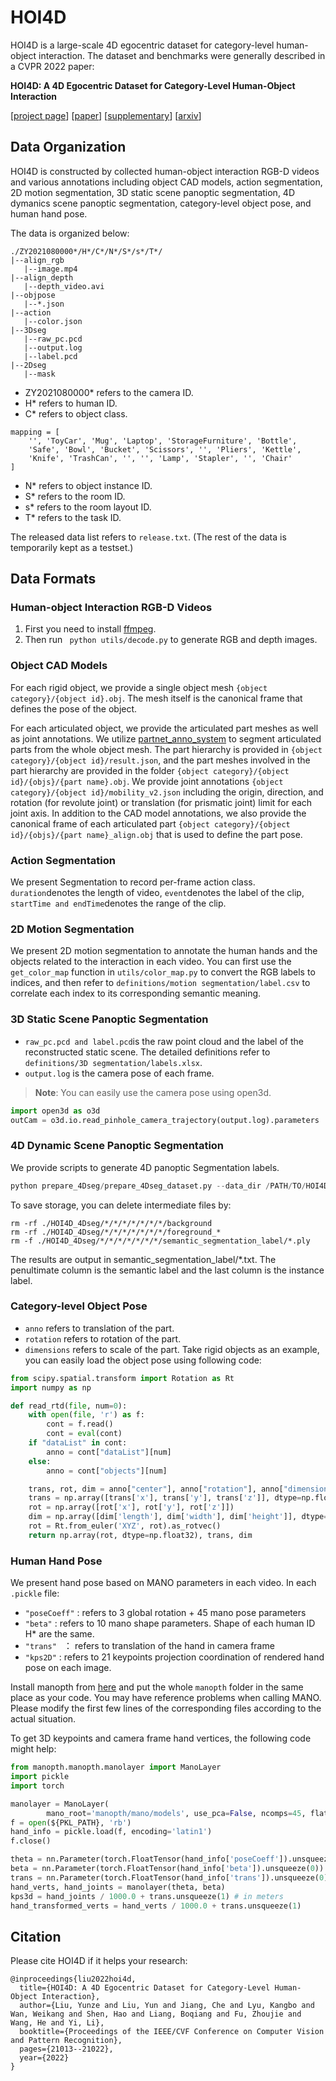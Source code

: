# HOI4D

HOI4D is a large-scale 4D egocentric dataset for category-level human-object interaction. The dataset and benchmarks were generally described in a CVPR 2022 paper:

**HOI4D: A 4D Egocentric Dataset for Category-Level Human-Object Interaction**

[[project page](https://hoi4d.github.io/)] [[paper](https://hoi4d.github.io/HOI4D_cvpr2022.pdf)] [[supplementary](https://hoi4d.github.io/supp_cvpr2022.pdf)] [[arxiv](https://arxiv.org/pdf/2203.01577.pdf)]

## Data Organization

HOI4D is constructed by collected human-object interaction RGB-D videos and various annotations including object CAD models, action segmentation, 2D motion segmentation, 3D static scene panoptic segmentation, 4D dymanics scene panoptic segmentation, category-level object pose, and human hand pose.

The data is organized below:
```
./ZY2021080000*/H*/C*/N*/S*/s*/T*/
|--align_rgb
   |--image.mp4
|--align_depth
   |--depth_video.avi
|--objpose
   |--*.json
|--action
   |--color.json
|--3Dseg
   |--raw_pc.pcd
   |--output.log
   |--label.pcd
|--2Dseg
   |--mask
```
- ZY2021080000* refers to the camera ID.
- H* refers to human ID.
- C* refers to object class.    
```
mapping = [
    '', 'ToyCar', 'Mug', 'Laptop', 'StorageFurniture', 'Bottle',
    'Safe', 'Bowl', 'Bucket', 'Scissors', '', 'Pliers', 'Kettle',
    'Knife', 'TrashCan', '', '', 'Lamp', 'Stapler', '', 'Chair'
]
```
- N* refers to object instance ID.
- S* refers to the room ID.
- s* refers to the room layout ID.
- T* refers to the task ID.

The released data list refers to ```release.txt```. (The rest of the data is temporarily kept as a testset.)
## Data Formats

### Human-object Interaction RGB-D Videos
1. First you need to install [ffmpeg](https://ffmpeg.org/).
2. Then run ``` python utils/decode.py``` to generate RGB and depth images.
### Object CAD Models

For each rigid object, we provide a single object mesh ```{object category}/{object id}.obj```. The mesh itself is the canonical frame that defines the pose of the object.

For each articulated object, we provide the articulated part meshes as well as joint annotations. We utilize [partnet_anno_system](https://github.com/daerduoCarey/partnet_anno_system) to segment articulated parts from the whole object mesh. The part hierarchy is provided in ```{object category}/{object id}/result.json```, and the part meshes involved in the part hierarchy are provided in the folder ```{object category}/{object id}/{objs}/{part name}.obj```. We provide joint annotations ```{object category}/{object id}/mobility_v2.json``` including the origin, direction, and rotation (for revolute joint) or translation (for prismatic joint) limit for each joint axis. In addition to the CAD model annotations, we also provide the canonical frame of each articulated part ```{object category}/{object id}/{objs}/{part name}_align.obj``` that is used to define the part pose.

### Action Segmentation

We present Segmentation to record per-frame action class. ```duration```denotes the length of video, ```event```denotes the label of the clip, ```startTime and endTime```denotes the range of the clip.


### 2D Motion Segmentation

We present 2D motion segmentation to annotate the human hands and the objects related to the interaction in each video. You can first use the ```get_color_map``` function in ```utils/color_map.py``` to convert the RGB labels to indices, and then refer to ```definitions/motion segmentation/label.csv``` to correlate each index to its corresponding semantic meaning.

### 3D Static Scene Panoptic Segmentation

- ```raw_pc.pcd and label.pcd```is the raw point cloud and the label of the reconstructed static scene. 
The detailed definitions refer to ```definitions/3D segmentation/labels.xlsx```.
- ```output.log``` is the camera pose of each frame.
>**Note**: You can easily use the camera pose using open3d.
```python
import open3d as o3d
outCam = o3d.io.read_pinhole_camera_trajectory(output.log).parameters
```
### 4D Dynamic Scene Panoptic Segmentation
We provide scripts to generate 4D panoptic Segmentation labels. 
```python
python prepare_4Dseg/prepare_4Dseg_dataset.py --data_dir /PATH/TO/HOI4D --output_dir /PATH/TO/HOI4D_4Dseg
```
To save storage, you can delete intermediate files by:
```
rm -rf ./HOI4D_4Dseg/*/*/*/*/*/*/*/background
rm -rf ./HOI4D_4Dseg/*/*/*/*/*/*/*/foreground_*
rm -f ./HOI4D_4Dseg/*/*/*/*/*/*/*/semantic_segmentation_label/*.ply
```
The results are output in semantic_segmentation_label/*.txt. The penultimate column is the semantic label and the last column is the instance label. 
### Category-level Object Pose
- ```anno``` refers to translation of the part.
- ```rotation``` refers to rotation of the part.
- ```dimensions``` refers to scale of the part.
Take rigid objects as an example, you can easily load the object pose using following code: 
```python
from scipy.spatial.transform import Rotation as Rt
import numpy as np

def read_rtd(file, num=0):
    with open(file, 'r') as f:
        cont = f.read()
        cont = eval(cont)
    if "dataList" in cont:
        anno = cont["dataList"][num]
    else:
        anno = cont["objects"][num]

    trans, rot, dim = anno["center"], anno["rotation"], anno["dimensions"]
    trans = np.array([trans['x'], trans['y'], trans['z']], dtype=np.float32)
    rot = np.array([rot['x'], rot['y'], rot['z']])
    dim = np.array([dim['length'], dim['width'], dim['height']], dtype=np.float32)
    rot = Rt.from_euler('XYZ', rot).as_rotvec()
    return np.array(rot, dtype=np.float32), trans, dim
```
### Human Hand Pose

We present hand pose based on MANO parameters in each video. In each `.pickle` file:

- `"poseCoeff"` :  refers to 3 global rotation + 45 mano pose parameters
- `"beta"` :  refers to 10 mano shape parameters. Shape of each human ID H* are the same.
- `"trans" ` ： refers to translation of the hand in camera frame
- `"kps2D"` : refers to 21 keypoints projection coordination of rendered hand pose on each image.

Install manopth from [here](https://github.com/hassony2/manopth.git) and put the whole `manopth` folder in the same place as your code. You may have reference problems when calling MANO. Please modify the first few lines of the corresponding files according to the actual situation.

To get 3D keypoints and camera frame hand vertices, the following code might help:

```python
from manopth.manopth.manolayer import ManoLayer
import pickle
import torch

manolayer = ManoLayer(
        mano_root='manopth/mano/models', use_pca=False, ncomps=45, flat_hand_mean=True, side='right')
f = open(${PKL_PATH}, 'rb')
hand_info = pickle.load(f, encoding='latin1')
f.close()

theta = nn.Parameter(torch.FloatTensor(hand_info['poseCoeff']).unsqueeze(0))
beta = nn.Parameter(torch.FloatTensor(hand_info['beta']).unsqueeze(0))
trans = nn.Parameter(torch.FloatTensor(hand_info['trans']).unsqueeze(0))
hand_verts, hand_joints = manolayer(theta, beta)
kps3d = hand_joints / 1000.0 + trans.unsqueeze(1) # in meters
hand_transformed_verts = hand_verts / 1000.0 + trans.unsqueeze(1)
```

## Citation

Please cite HOI4D if it helps your research: 

```x
@inproceedings{liu2022hoi4d,
  title={HOI4D: A 4D Egocentric Dataset for Category-Level Human-Object Interaction},
  author={Liu, Yunze and Liu, Yun and Jiang, Che and Lyu, Kangbo and Wan, Weikang and Shen, Hao and Liang, Boqiang and Fu, Zhoujie and Wang, He and Yi, Li},
  booktitle={Proceedings of the IEEE/CVF Conference on Computer Vision and Pattern Recognition},
  pages={21013--21022},
  year={2022}
}
```
